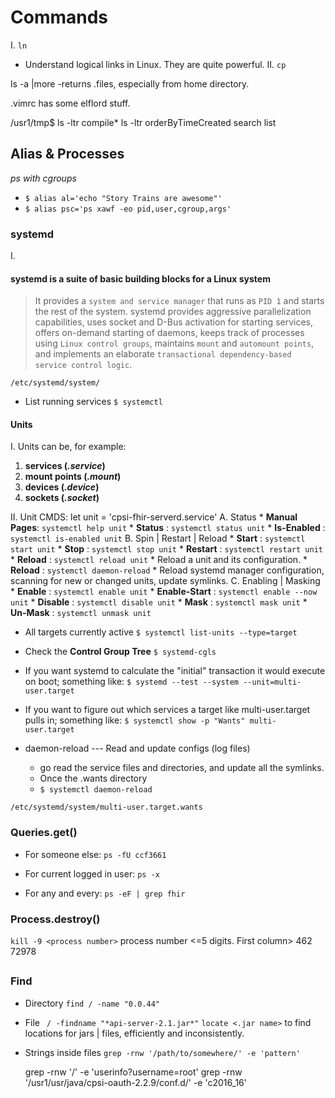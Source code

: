# Commands
I. `ln`
  * Understand logical links in Linux. They are quite powerful.
II. `cp`
 
ls -a |more
-returns .files, especially from home directory.

.vimrc has some elflord stuff.

/usr1/tmp$ ls -ltr compile*
ls -ltr orderByTimeCreated search list



## Alias & Processes 
*ps with cgroups*
  - ` $ alias al='echo "Story Trains are awesome"' `
  - ` $ alias psc='ps xawf -eo pid,user,cgroup,args' `
  
### systemd 
I. <h4>systemd is a suite of basic building blocks for a Linux system</h4>
> It provides a `system and service manager` that runs as `PID 1` and starts the rest of the system. systemd provides aggressive parallelization capabilities, uses socket and D-Bus activation for starting services, offers on-demand starting of daemons, keeps track of processes using `Linux control groups`, maintains `mount` and `automount points`, and implements an elaborate `transactional dependency-based service control logic`.

`/etc/systemd/system/`

* List running services
`$ systemctl`

#### Units
I. Units can be, for example:
  1. **services (_.service_)**
  2. **mount points (_.mount_)**
  3. **devices (_.device_)**
  4. **sockets (_.socket_)**

II. Unit CMDS: let unit = 'cpsi-fhir-serverd.service'
  A. Status
     * **Manual Pages**: `systemctl help unit`
     * **Status**      : `systemctl status unit`
     * **Is-Enabled**  : `systemctl is-enabled unit`
  B. Spin | Restart | Reload 
     * **Start**       : `systemctl start unit`
     * **Stop**        : `systemctl stop unit`
     * **Restart**     : `systemctl restart unit`
     * **Reload**      : `systemctl reload unit`
       * Reload a unit and its configuration. 
     * **Reload**      : `systemctl daemon-reload`
       * Reload systemd manager configuration, scanning for new or changed units, update symlinks.
  C. Enabling | Masking
     * **Enable**       : `systemctl enable unit`
     * **Enable-Start** : `systemctl enable --now unit`
     * **Disable**      : `systemctl disable unit`
     * **Mask**         : `systemctl mask unit`
     * **Un-Mask**      : `systemctl unmask unit`

* All targets currently active
`$ systemctl list-units --type=target`

* Check the **Control Group Tree**
`$ systemd-cgls`

* If you want systemd to calculate the "initial" transaction it would execute on boot; something like:
`$ systemd --test --system --unit=multi-user.target`

* If you want to figure out which services a target like multi-user.target pulls in; something like:
`$ systemctl show -p "Wants" multi-user.target`

* daemon-reload --- Read and update configs (log files)
  * go read the service files and directories, and update all the symlinks.
  * Once the .wants directory 
  * `$ systemctl daemon-reload`

`/etc/systemd/system/multi-user.target.wants`

### Queries.get()
* For someone else: 
`ps -fU ccf3661`

* For current logged in user:
`ps -x` 

* For any and every:
`ps -eF | grep fhir`

### Process.destroy()
`kill -9 <process number>` process number <=5 digits. First column>
462
72978
## 
### Find
* Directory
    `find / -name "0.0.44"`
* File
    ` / -findname "*api-server-2.1.jar*"`
    `locate <.jar name>` to find locations for jars | files, efficiently and inconsistently.
* Strings inside files
    `grep -rnw '/path/to/somewhere/' -e 'pattern'`

    grep -rnw '/' -e 'userinfo?username=root'
    grep -rnw '/usr1/usr/java/cpsi-oauth-2.2.9/conf.d/' -e 'c2016_16'




       